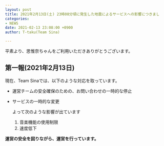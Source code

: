 ```yaml
---
layout: post
title: 2021年2月13日(土) 23時08分頃に発生した地震によるサービスへの影響につきまして
categories:
- NEWS
date: 2021-02-13 23:08:00 +0900
author: T-taku(Team Sina)

---
```

平素より、思惟奈ちゃんをご利用いただきありがとうございます。

## 第一報(2021年2月13日)

現在、Team Sinaでは、以下のような対応を取っています。

* 運営チームの安全確保のための、お問い合わせの一時的な停止
* サービスの一時的な変更

  よって次のような影響が出ています
  1. 音楽機能の使用制限
  2. 速度低下

**運営の安全を図りながら、運営を行っています。**
